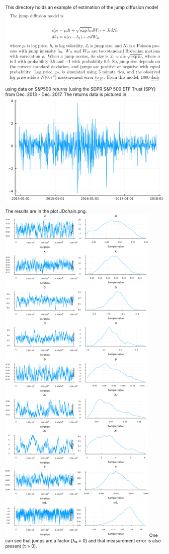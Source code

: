 This directory holds an example of estimation of the jump diffusion model 
![model](https://github.com/mcreel/SNM/blob/master/JD/model.png)

using data on S&P500 returns (using the SDPR S&P 500 ETF Trust (SPY) from Dec. 2013 - Dec. 2017. The returns data is pictured in  
![returns](https://github.com/mcreel/SNM/blob/master/JD/rets.png)

The results are in the plot JDchain.png.
![JDchain](https://github.com/mcreel/SNM/blob/master/JD/JDchain.png)
One can see that jumps are a factor (λ₀ > 0) and that measurement error is also
present (τ > 0).

